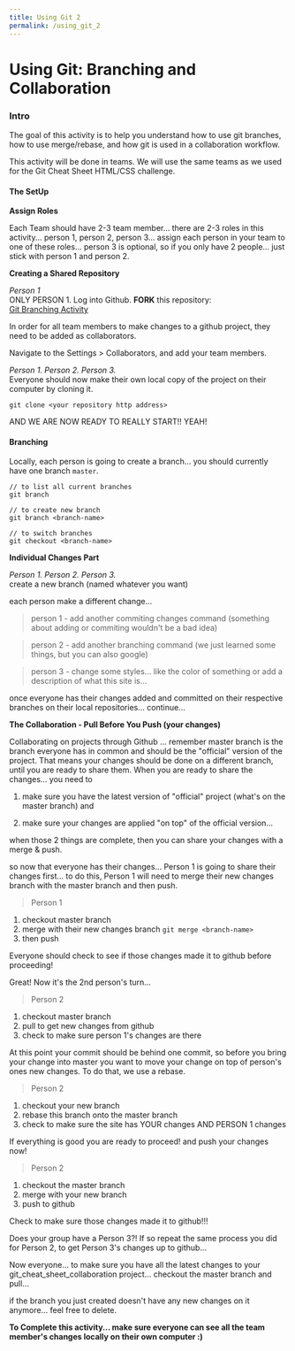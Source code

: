 ```yaml
---
title: Using Git 2
permalink: /using_git_2
---
```


# Using Git: Branching and Collaboration

### Intro
The goal of this activity is to help you understand how to use git branches, how to use merge/rebase, and how git is used in a collaboration workflow.


This activity will be done in teams. We will use the same teams as we used for the Git Cheat Sheet HTML/CSS challenge.



#### The SetUp

**Assign Roles**  

Each Team should have 2-3 team member... there are 2-3 roles in this activity... person 1, person 2, person 3... assign each person in your team to one of these roles... person 3 is optional, so if you only have 2 people... just stick with person 1 and person 2.


**Creating a Shared Repository**  

_Person 1_   
ONLY PERSON 1. Log into Github. **FORK** this repository:  
[Git Branching Activity](https://github.com/LaunchCoderGirlSTL/git_branching_activity)

In order for all team members to make changes to a github project, they need to be added as collaborators.

Navigate to the Settings > Collaborators, and add your team members.



_Person 1. Person 2. Person 3._   
Everyone should now make their own local copy of the project on their computer by cloning it.

```
git clone <your repository http address>
```

AND WE ARE NOW READY TO REALLY START!! YEAH!


#### Branching

Locally, each person is going to create a branch... you should currently have one branch `master`.

```
// to list all current branches
git branch

// to create new branch
git branch <branch-name>

// to switch branches
git checkout <branch-name>
```

**Individual Changes Part**

_Person 1. Person 2. Person 3._  
create a new branch (named whatever you want)

each person make a different change...

>person 1 - add another commiting changes command (something about adding or commiting wouldn't be a bad idea)

>person 2 - add another branching command (we just learned some things, but you can also google)

>person 3 - change some styles... like the color of something or add a description of what this site is...

once everyone has their changes added and committed on their respective branches on their local repositories... continue...


**The Collaboration - Pull Before You Push (your changes)**  

Collaborating on projects through Github ... remember master branch is the branch everyone has in common and should be the "official" version of the project. That means your changes should be done on a different branch, until you are ready to share them. When you are ready to share the changes... you need to  

1) make sure you have the latest version of "official" project (what's on the master branch) and  

2) make sure your changes are applied "on top" of the official version...

when those 2 things are complete, then you can share your changes with a merge & push.



so now that everyone has their changes... Person 1 is going to share their changes first... to do this, Person 1 will need to merge their new changes branch with the master branch and then push.


>Person 1
1. checkout master branch
2. merge with their new changes branch `git merge <branch-name>`
3. then push


Everyone should check to see if those changes made it to github before proceeding!

Great! Now it's the 2nd person's turn...

>Person 2
1. checkout master branch
2. pull to get new changes from github
3. check to make sure person 1's changes are there

At this point your commit should be behind one commit, so before you bring your change into master you want to move your change on top of person's ones new changes. To do that, we use a rebase.

> Person 2
1. checkout your new branch
2. rebase this branch onto the master branch
3. check to make sure the site has YOUR changes AND PERSON 1 changes

If everything is good you are ready to proceed! and push your changes now!

> Person 2
1. checkout the master branch
2. merge with your new branch
3. push to github

Check to make sure those changes made it to github!!!

Does your group have a Person 3?! If so repeat the same process you did for Person 2, to get Person 3's changes up to github...


Now everyone... to make sure you have all the latest changes to your git_cheat_sheet_collaboration project... checkout the master branch and pull...

if the branch you just created doesn't have any new changes on it anymore... feel free to delete.



**To Complete this activity... make sure everyone can see all the team member's changes locally on their own computer :)**
